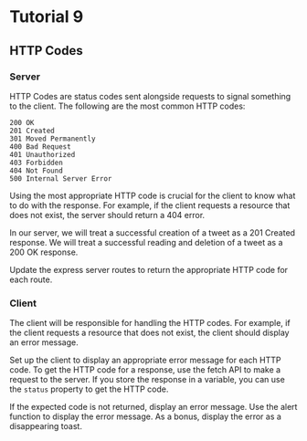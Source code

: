 # Tutorial 9
## HTTP Codes

### Server
HTTP Codes are status codes sent alongside requests to signal something to the client. The following are the most common HTTP codes:

    200 OK
    201 Created
    301 Moved Permanently
    400 Bad Request
    401 Unauthorized
    403 Forbidden
    404 Not Found
    500 Internal Server Error

Using the most appropriate HTTP code is crucial for the client to know what to do with the response. For example, if the client requests a resource that does not exist, the server should return a 404 error.

In our server, we will treat a successful creation of a tweet as a 201 Created response. We will treat a successful reading and deletion of a tweet as a 200 OK response.

Update the express server routes to return the appropriate HTTP code for each route.

### Client

The client will be responsible for handling the HTTP codes. For example, if the client requests a resource that does not exist, the client should display an error message.

Set up the client to display an appropriate error message for each HTTP code. To get the HTTP code for a response, use the fetch API to make a request to the server. If you store the response in a variable, you can use the `status` property to get the HTTP code.

If the expected code is not returned, display an error message. Use the alert function to display the error message. As a bonus, display the error as a disappearing toast.